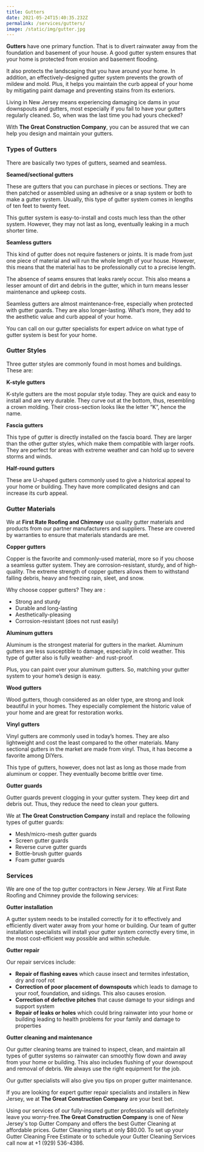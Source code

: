```yaml
---
title: Gutters
date: 2021-05-24T15:40:35.232Z
permalink: /services/gutters/
image: /static/img/gutter.jpg
---
```

**Gutters** have one primary function. That is to divert rainwater away from the foundation and basement of your house. A good gutter system ensures that your home is protected from erosion and basement flooding.

It also protects the landscaping that you have around your home. In addition, an effectively-designed gutter system prevents the growth of mildew and mold. Plus, it helps you maintain the curb appeal of your home by mitigating paint damage and preventing stains from its exteriors.

Living in New Jersey means experiencing damaging ice dams in your downspouts and gutters, most especially if you fail to have your gutters regularly cleaned. So, when was the last time you had yours checked?

With **The Great Construction Company**, you can be assured that we can help you design and maintain your gutters.

### Types of Gutters

There are basically two types of gutters, seamed and seamless.

**Seamed/sectional gutters**

These are gutters that you can purchase in pieces or sections. They are then patched or assembled using an adhesive or a snap system or both to make a gutter system. Usually, this type of gutter system comes in lengths of ten feet to twenty feet.

This gutter system is easy-to-install and costs much less than the other system. However, they may not last as long, eventually leaking in a much shorter time.

**Seamless gutters**

This kind of gutter does not require fasteners or joints. It is made from just one piece of material and will run the whole length of your house. However, this means that the material has to be professionally cut to a precise length.

The absence of seams ensures that leaks rarely occur. This also means a lesser amount of dirt and debris in the gutter, which in turn means lesser maintenance and upkeep costs.

Seamless gutters are almost maintenance-free, especially when protected with gutter guards. They are also longer-lasting. What’s more, they add to the aesthetic value and curb appeal of your home.

You can call on our gutter specialists for expert advice on what type of gutter system is best for your home.

### Gutter Styles

Three gutter styles are commonly found in most homes and buildings. These are:

**K-style gutters**

K-style gutters are the most popular style today. They are quick and easy to install and are very durable. They curve out at the bottom, thus, resembling a crown molding. Their cross-section looks like the letter “K”, hence the name.

**Fascia gutters**

This type of gutter is directly installed on the fascia board. They are larger than the other gutter styles, which make them compatible with larger roofs. They are perfect for areas with extreme weather and can hold up to severe storms and winds.

**Half-round gutters**

These are U-shaped gutters commonly used to give a historical appeal to your home or building. They have more complicated designs and can increase its curb appeal.

### Gutter Materials

We at **First Rate Roofing and Chimney** use quality gutter materials and products from our partner manufacturers and suppliers. These are covered by warranties to ensure that materials standards are met.

**Copper gutters**

Copper is the favorite and commonly-used material, more so if you choose a seamless gutter system. They are corrosion-resistant, sturdy, and of high-quality. The extreme strength of copper gutters allows them to withstand falling debris, heavy and freezing rain, sleet, and snow.

Why choose copper gutters? They are :

* Strong and sturdy
* Durable and long-lasting
* Aesthetically-pleasing
* Corrosion-resistant (does not rust easily)

**Aluminum gutters**

Aluminum is the strongest material for gutters in the market. Aluminum gutters are less susceptible to damage, especially in cold weather. This type of gutter also is fully weather- and rust-proof.

Plus, you can paint over your aluminum gutters. So, matching your gutter system to your home’s design is easy.

**Wood gutters**

Wood gutters, though considered as an older type, are strong and look beautiful in your homes. They especially complement the historic value of your home and are great for restoration works.

**Vinyl gutters**

Vinyl gutters are commonly used in today’s homes. They are also lightweight and cost the least compared to the other materials. Many sectional gutters in the market are made from vinyl. Thus, it has become a favorite among DIYers.

This type of gutters, however, does not last as long as those made from aluminum or copper. They eventually become brittle over time.

**Gutter guards**

Gutter guards prevent clogging in your gutter system. They keep dirt and debris out. Thus, they reduce the need to clean your gutters.

We at **The Great Construction Company** install and replace the following types of gutter guards:

* Mesh/micro-mesh gutter guards
* Screen gutter guards
* Reverse curve gutter guards
* Bottle-brush gutter guards
* Foam gutter guards

### Services

We are one of the top gutter contractors in New Jersey. We at First Rate Roofing and Chimney provide the following services:

**Gutter installation**

A gutter system needs to be installed correctly for it to effectively and efficiently divert water away from your home or building. Our team of gutter installation specialists will install your gutter system correctly every time, in the most cost-efficient way possible and within schedule.

**Gutter repair**

Our repair services include:

* **Repair of flashing eaves** which cause insect and termites infestation, dry and roof rot
* **Correction of poor placement of downspouts** which leads to damage to your roof, foundation, and sidings. This also causes erosion.
* **Correction of defective pitches** that cause damage to your sidings and support system
* **Repair of leaks or holes** which could bring rainwater into your home or building leading to health problems for your family and damage to properties

**Gutter cleaning and maintenance**

Our gutter cleaning teams are trained to inspect, clean, and maintain all types of gutter systems so rainwater can smoothly flow down and away from your home or building. This also includes flushing of your downspout and removal of debris. We always use the right equipment for the job.

Our gutter specialists will also give you tips on proper gutter maintenance.

If you are looking for expert gutter repair specialists and installers in New Jersey, we at **The Great Construction Company** are your best bet.

Using our services of our fully-insured gutter professionals will definitely leave you worry-free.**The Great Construction Company** is one of New Jersey's top Gutter Company and offers the best Gutter Cleaning at affordable prices. Gutter Cleaning starts at only $80.00. To set up your Gutter Cleaning Free Estimate or to schedule your Gutter Cleaning Services call now at +1 (929) 536-4386.